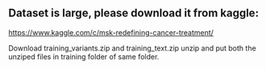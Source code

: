 ## Dataset is large, please download it from kaggle:
 https://www.kaggle.com/c/msk-redefining-cancer-treatment/
 
 Download training_variants.zip and training_text.zip 
 unzip and put both the unziped files in training folder of same folder.
